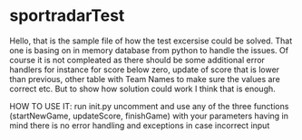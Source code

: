# sportradarTest
Hello,
that is the sample file of how the test excersise could be solved. That one is basing on in memory database from python to handle the issues. 
Of course it is not compleated as there should be some additional error handlers for instance for score below zero, update of score that is lower than previous, other table with Team Names to make sure the values are correct etc. 
But to show how solution could work I think that is enough. 

HOW TO USE IT:
run init.py
uncomment and use any of the three functions (startNewGame, updateScore, finishGame) with your parameters having in mind there is no error handling and exceptions in case incorrect input
